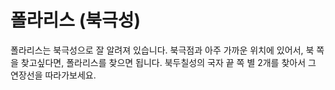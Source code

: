 # 폴라리스 (북극성)

폴라리스는 북극성으로 잘 알려져 있습니다. 북극점과 아주 가까운 위치에 있어서, 북
쪽을 찾고싶다면, 폴라리스를 찾으면 됩니다. 북두칠성의 국자 끝 쪽 별 2개를 찾아서
그 연장선을 따라가보세요.
